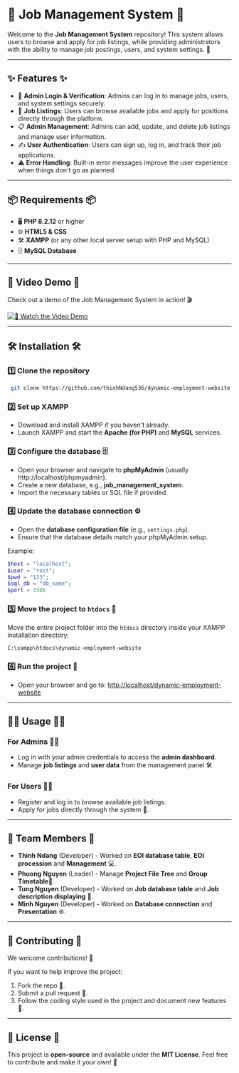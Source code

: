 # 🚀 Job Management System 📝

Welcome to the **Job Management System** repository! This system allows users to browse and apply for job listings, while providing administrators with the ability to manage job postings, users, and system settings. 🎯

---

## ✨ Features ✨

- 🔐 **Admin Login & Verification**: Admins can log in to manage jobs, users, and system settings securely.
- 💼 **Job Listings**: Users can browse available jobs and apply for positions directly through the platform.
- 📋 **Admin Management**: Admins can add, update, and delete job listings and manage user information.
- ✍️ **User Authentication**: Users can sign up, log in, and track their job applications.
- ⚠️ **Error Handling**: Built-in error messages improve the user experience when things don't go as planned.

---

## 📦 Requirements 📦

- 🖥 **PHP 8.2.12** or higher
- 🌐 **HTML5 & CSS**
- 🛠 **XAMPP** (or any other local server setup with PHP and MySQL)
- 🗄 **MySQL Database**

---

## 🎥 Video Demo 🎥

Check out a demo of the Job Management System in action! 🎬

[![🔗 Watch the Video Demo](https://img.youtube.com/vi/_bACqgyiWXw/maxresdefault.jpg)](https://youtu.be/_bACqgyiWXw)

---

## 🛠️ Installation 🛠️

### 1️⃣ Clone the repository

```bash
 git clone https://github.com/thinhNdang536/dynamic-employment-website
```

### 2️⃣ Set up XAMPP

- Download and install XAMPP if you haven't already.
- Launch XAMPP and start the **Apache (for PHP)** and **MySQL** services.

### 3️⃣ Configure the database 🗄

- Open your browser and navigate to **phpMyAdmin** (usually http://localhost/phpmyadmin).
- Create a new database, e.g., **job_management_system**.
- Import the necessary tables or SQL file if provided.

### 4️⃣ Update the database connection ⚙️

- Open the **database configuration file** (e.g., `settings.php`).
- Ensure that the database details match your phpMyAdmin setup.

Example:

```php
$host = "localhost";
$user = "root";
$pwd = "123";
$sql_db = "db_name";
$port = 3306
```

### 5️⃣ Move the project to `htdocs` 📂

Move the entire project folder into the `htdocs` directory inside your XAMPP installation directory:

```bash
C:\xampp\htdocs\dynamic-employment-website
```

### 6️⃣ Run the project 🚀

- Open your browser and go to: [http://localhost/dynamic-employment-website](http://localhost/dynamic-employment-website)

---

## 🏃‍♂️ Usage 🏃‍♂️

### For Admins 👨‍💻
- Log in with your admin credentials to access the **admin dashboard**.
- Manage **job listings** and **user data** from the management panel 🛠️.

### For Users 👩‍💼
- Register and log in to browse available job listings.
- Apply for jobs directly through the system 📄.

---

## 👥 Team Members 👥

- **Thinh Ndang** (Developer) - Worked on **EOI database table**, **EOI procession** and **Management** 💻.
- **Phuong Nguyen** (Leader) - Manage **Project File Tree** and **Group Timetable**📅.
- **Tung Nguyen** (Developer) - Worked on **Job database table** and **Job description displaying** 💼.
- **Minh Nguyen** (Developer) - Worked on **Database connection** and **Presentation** ⚙️.
---

## 🤝 Contributing 🤝

We welcome contributions! 🌱

If you want to help improve the project:

1. Fork the repo 🍴.
2. Submit a pull request 📩.
3. Follow the coding style used in the project and document new features 📝.

---

## 📜 License 📜

This project is **open-source** and available under the **MIT License**. Feel free to contribute and make it your own! 🙌

